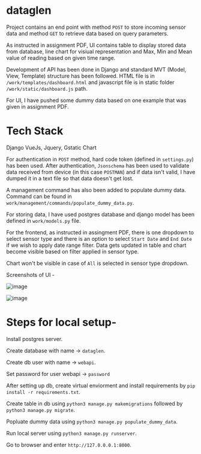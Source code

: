 # dataglen
Project contains an end point with method `POST` to store incoming sensor data and method `GET` to retrieve data based on query
parameters.

As instructed in assignment PDF, UI contains table to display stored data from database, line chart for visiual representation and
Max, Min and Mean value of reading based on given time range.

Development of API has been done in Django and standard MVT (Model, View, Template) structure has been followed. HTML file is in
`/work/templates/dashboard.html` and javascript file is in static folder `/work/static/dashboard.js` path.

For UI, I have pushed some dummy data based on one example that was given in assignment PDF.

# Tech Stack
Django
VueJs, Jquery, Gstatic Chart


For authentication in `POST` method, hard code token (defined in `settings.py`) has been used. After authentication, `Jsonschema` has
been used to validate data received from device (in this case `POSTMAN`) and if data isn't valid, I have dumped it in a text file
so that data doesn't get lost.

A management command has also been added to populate dummy data. Command can be found in `work/management/commands/populate_dummy_data.py`.


For storing data, I have used postgres database and django model has been defined in `work/models.py` file. 

For the frontend, as instructed in assingment PDF, there is one dropdown to select sensor type and there is an option to select
`Start Date` and `End Date` if we wish to apply date range filter. Data gets updated in table and chart become visible based
on filter applied in sensor type.

Chart won't be visible in case of `All` is selected in sensor type dropdown.

Screenshots of UI -

![image](https://user-images.githubusercontent.com/10773085/79552089-30d7ac80-80b8-11ea-99cb-f24261598588.png)

![image](https://user-images.githubusercontent.com/10773085/79552773-1d791100-80b9-11ea-94d5-d341476a7922.png)


# Steps for local setup-

Install postgres server.

Create database with name -> `dataglen`.

Create db user with name -> `webapi`.

Set password for user webapi -> `password` 

After setting up db, create virtual enviorment and install requirements by `pip install -r requirements.txt`.

Create table in db using `python3 manage.py makemigrations` followed by `python3 manage.py migrate`.

Popluate dummy data using `python3 manage.py populate_dummy_data`.

Run local server using `python3 manage.py runserver`.

Go to browser and enter `http://127.0.0.0.1:8000`.

